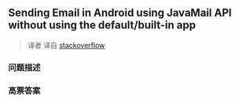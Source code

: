 ## Sending Email in Android using JavaMail API without using the default/built-in app

> 译者 译自 [stackoverflow](http://stackoverflow.com/questions/2020088/sending-email-in-android-using-javamail-api-without-using-the-default-built-in-a) 

### 问题描述 

### 高票答案 

